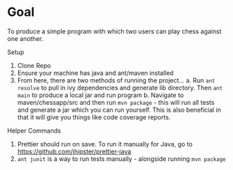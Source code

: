 # Goal

To produce a simple program with which two users can play chess against one another.

Setup

1. Clone Repo
2. Ensure your machine has java and ant/maven installed
3. From here, there are two methods of running the project...
   a. Run `ant resolve` to pull in ivy dependencies and generate lib directory. Then `ant main` to produce a local jar and run program
   b. Navigate to maven/chessapp/src and then run `mvn package` - this will run all tests and generate a jar which you can run yourself.
   This is also beneficial in that it will give you things like code coverage reports.

Helper Commands

1. Prettier should run on save. To run it manually for Java, go to https://github.com/jhipster/prettier-java
2. `ant junit` is a way to run tests manually - alongside running `mvn package`
